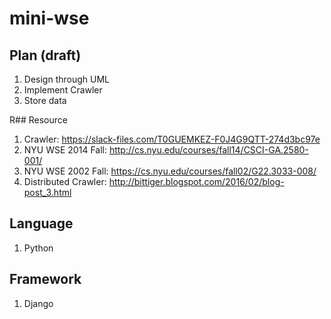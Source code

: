 # mini-wse

## Plan (draft)

1. Design through UML
2. Implement Crawler 
3. Store data


R## Resource

1. Crawler: https://slack-files.com/T0GUEMKEZ-F0J4G9QTT-274d3bc97e
2. NYU WSE 2014 Fall: http://cs.nyu.edu/courses/fall14/CSCI-GA.2580-001/
3. NYU WSE 2002 Fall: https://cs.nyu.edu/courses/fall02/G22.3033-008/
4. Distributed Crawler: http://bittiger.blogspot.com/2016/02/blog-post_3.html

## Language

1. Python

## Framework

1. Django


